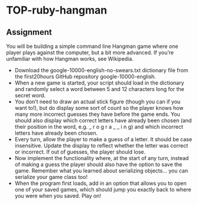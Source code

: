 # TOP-ruby-hangman

## Assignment

You will be building a simple command line Hangman game where one player plays against the computer, but a bit more advanced. If you’re unfamiliar with how Hangman works, see Wikipedia.

- Download the google-10000-english-no-swears.txt dictionary file from the first20hours GitHub repository google-10000-english.
- When a new game is started, your script should load in the dictionary and randomly select a word between 5 and 12 characters long for the secret word.
- You don’t need to draw an actual stick figure (though you can if you want to!), but do display some sort of count so the player knows how many more incorrect guesses they have before the game ends. You should also display which correct letters have already been chosen (and their position in the word, e.g. _ r o g r a _ \_ i n g) and which incorrect letters have already been chosen.
- Every turn, allow the player to make a guess of a letter. It should be case insensitive. Update the display to reflect whether the letter was correct or incorrect. If out of guesses, the player should lose.
- Now implement the functionality where, at the start of any turn, instead of making a guess the player should also have the option to save the game. Remember what you learned about serializing objects… you can serialize your game class too!
- When the program first loads, add in an option that allows you to open one of your saved games, which should jump you exactly back to where you were when you saved. Play on!

